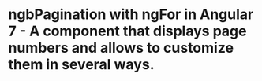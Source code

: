 # ngbPagination with ngFor in Angular 7 - A component that displays page numbers and allows to customize them in several ways.
